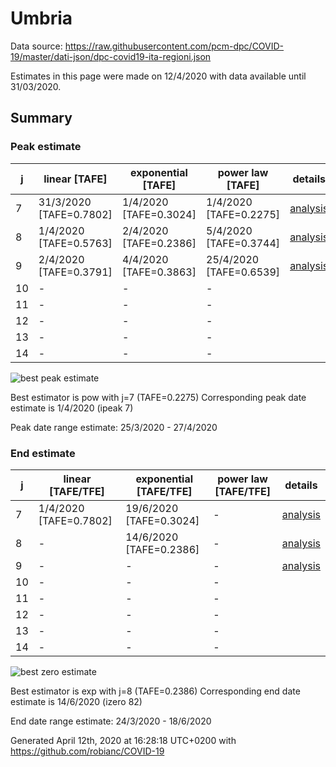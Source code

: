 # Umbria


Data source: https://raw.githubusercontent.com/pcm-dpc/COVID-19/master/dati-json/dpc-covid19-ita-regioni.json

Estimates in this page were made on 12/4/2020 with data available until 31/03/2020.


## Summary 

### Peak estimate 
|j|linear [TAFE]|exponential [TAFE]|power law [TAFE]|details|
|---|----|-----------|---------|-------|
|7|31/3/2020 [TAFE=0.7802]|1/4/2020 [TAFE=0.3024]|1/4/2020 [TAFE=0.2275]|[analysis](COVID-19_umbria_j7_2020-03-31.md)|
|8|1/4/2020 [TAFE=0.5763]|2/4/2020 [TAFE=0.2386]|5/4/2020 [TAFE=0.3744]|[analysis](COVID-19_umbria_j8_2020-03-31.md)|
|9|2/4/2020 [TAFE=0.3791]|4/4/2020 [TAFE=0.3863]|25/4/2020 [TAFE=0.6539]|[analysis](COVID-19_umbria_j9_2020-03-31.md)|
|10|-|-|-||
|11|-|-|-||
|12|-|-|-||
|13|-|-|-||
|14|-|-|-||

![best peak estimate](COVID-19_umbria_j7_2020-03-31.png)

Best estimator is pow with j=7 (TAFE=0.2275)
Corresponding peak date estimate is 1/4/2020 (ipeak 7)


Peak date range estimate: 25/3/2020 - 27/4/2020

### End estimate 
|j|linear [TAFE/TFE]|exponential [TAFE/TFE]|power law [TAFE/TFE]|details|
|---|----|-----------|---------|-------|
|7|1/4/2020 [TAFE=0.7802]|19/6/2020 [TAFE=0.3024]|-|[analysis](COVID-19_umbria_j7_2020-03-31.md)|
|8|-|14/6/2020 [TAFE=0.2386]|-|[analysis](COVID-19_umbria_j8_2020-03-31.md)|
|9|-|-|-|[analysis](COVID-19_umbria_j9_2020-03-31.md)|
|10|-|-|-||
|11|-|-|-||
|12|-|-|-||
|13|-|-|-||
|14|-|-|-||

![best zero estimate](COVID-19_umbria_j8_2020-03-31.png)

Best estimator is exp with j=8 (TAFE=0.2386)
Corresponding end date estimate is 14/6/2020 (izero 82)


End date range estimate: 24/3/2020 - 18/6/2020

Generated April 12th, 2020 at 16:28:18 UTC+0200 with https://github.com/robianc/COVID-19
